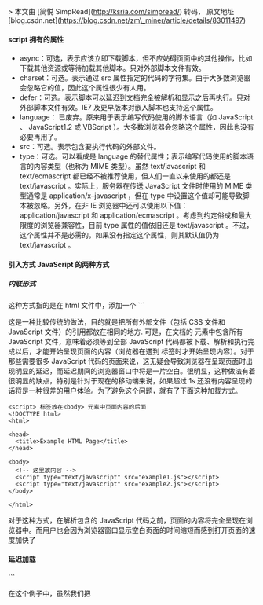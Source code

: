 \> 本文由 \[简悦 SimpRead\](http://ksria.com/simpread/) 转码， 原文地址 \[blog.csdn.net\](https://blog.csdn.net/zm\_miner/article/details/83011497)

#### script 拥有的属性

*   async：可选，表示应该立即下载脚本，但不应妨碍页面中的其他操作，比如下载其他资源或等待加载其他脚本。只对外部脚本文件有效。
*   charset：可选。表示通过 src 属性指定的代码的字符集。由于大多数浏览器会忽略它的值，因此这个属性很少有人用。
*   defer：可选。表示脚本可以延迟到文档完全被解析和显示之后再执行。只对外部脚本文件有效。IE7 及更早版本对嵌入脚本也支持这个属性。
*   language： 已废弃。原来用于表示编写代码使用的脚本语言（如 JavaScript 、 JavaScript1.2 或 VBScript ）。大多数浏览器会忽略这个属性，因此也没有必要再用了。
*   src：可选。表示包含要执行代码的外部文件。
*   type：可选。可以看成是 language 的替代属性；表示编写代码使用的脚本语言的内容类型（也称为 MIME 类型）。虽然 text/javascript 和 text/ecmascript 都已经不被推荐使用，但人们一直以来使用的都还是 text/javascript 。实际上，服务器在传送 JavaScript 文件时使用的 MIME 类型通常是 application/x–javascript ，但在 type 中设置这个值却可能导致脚本被忽略。另外，在非 IE 浏览器中还可以使用以下值： application/javascript 和 application/ecmascript 。考虑到约定俗成和最大限度的浏览器兼容性，目前 type 属性的值依旧还是 text/javascript 。不过，这个属性并不是必需的，如果没有指定这个属性，则其默认值仍为 text/javascript 。

#### 引入方式 JavaScript 的两种方式

##### 内联形式

这种方式指的是在 html 文件中，添加一个 <script></scritp > 标签，然后将 JavaScript 代码直接写在里面

##### 外置形式

外置形式是将 JavaScript 代码写在外部的一个文件里面，在 html 文件中通过 <script> 标签的 src 属性引入

#### 两种引入形式的比较

对于这两种方式，毫无疑问，**外置形式明显好于内联形式**，主要表现为以下方面:

*   可维护性：外置 Javascript 文件可以被多个页面调用而不用在每个页面上反复地书写. 如果有需要改变的部分, 你只需要在一处修改即可. 所以外置 JavaScript 导致代码工作量减少, 进而使得维护手续也更加方便。
*   可缓存：浏览器能够根据具体的设置缓存链接的所有外部 JavaScript 文件。也就是说，如果有两个页面都使用同一个文件，那么这个文件只需下载一次。因此，最终结果就是能够加快页面加载的速度。
*   关注点分离：将 JavaScript 封装在外部的. js 文件遵循了关注点分离的法则. 总体来说, 分离 HTML,CSS 和 JavaScript 从而让我们更容易操纵他们. 而且如果是多名开发者同步工作的话, 这样也更方便。

#### <script> 标签加载顺序

如果要谈 <script> 标签加载顺序问题，首先要谈的就是标签的位置，因为标签的位置对于 JavaScript 加载顺序来说有着很重要的影响。

\##### 标签位置  
<script> 标签的位置有两种，一种是方式 < head > 元素里面，另外一种就是放在 < body> 元素中页面内容的后面，下面将一一介绍这两种形式：

```
<script> 标签放在<head>元素里
<!DOCTYPE html>
<html>

<head>
  <title>Example HTML Page</title>
  <script type="text/javascript" src="example1.js"></script>
  <script type="text/javascript" src="example2.js"></script>
</head>

<body>
  <!-- 这里放内容 -->
</body>

</html>
```

这是一种比较传统的做法，目的就是把所有外部文件（包括 CSS 文件和 JavaScript 文件）的引用都放在相同的地方. 可是，在文档的 <head> 元素中包含所有 JavaScript 文件，意味着必须等到全部 JavaScript 代码都被下载、解析和执行完成以后，才能开始呈现页面的内容（浏览器在遇到 <body> 标签时才开始呈现内容）。对于那些需要很多 JavaScript 代码的页面来说，这无疑会导致浏览器在呈现页面时出现明显的延迟，而延迟期间的浏览器窗口中将是一片空白。很明显，这种做法有着很明显的缺点，特别是针对于现在的移动端来说，如果超过 1s 还没有内容呈现的话将是一种很差的用户体验。为了避免这个问题，就有了下面这种加载方式。

```
<script> 标签放在<body> 元素中页面内容的后面
<!DOCTYPE html>
<html>

<head>
  <title>Example HTML Page</title>
</head>

<body>
  <!-- 这里放内容 -->
  <script type="text/javascript" src="example1.js"></script>
  <script type="text/javascript" src="example2.js"></script>
</body>

</html>
```

对于这种方式，在解析包含的 JavaScript 代码之前，页面的内容将完全呈现在浏览器中。而用户也会因为浏览器窗口显示空白页面的时间缩短而感到打开页面的速度加快了

#### 延迟加载

<script> 的每个属性设计来肯定都是有用的，下面我们就来说一说 defer 属性。  
HTML 4.01 为 <script> 标签定义了 `'defer 属性。这个属性的用途是表明脚本在执行时不会影响页面的构造。也就是说，脚本会被延迟到整个页面都解析完毕后再运行。因此，在 <script> 元素中设置defer 属性，相当于告诉浏览器立即下载，但延迟执行`，比如：

```
<!DOCTYPE html>
<html lang="en">
<head>
  <meta charset="UTF-8">
  <meta >
  <meta http-equiv="X-UA-Compatible" content="ie=edge">
  <title>script 标签</title>
  <script defer="defer" type="text/javascript" src="./js/01.js"></script>
  <script defer="defer" type="text/javascript" src="./js/02.js"></script>
</head>

<body>
  <!-- content -->
  <script type="text/javascript" src="./js/03.js"></script>
</body>

</html>
```

在这个例子中，虽然我们把 <script> 元素放在了文档的 <head> 元素中，但其中包含的脚本将延迟到浏览器遇到 标签后再执行。HTML5 规范要求脚本按照它们出现的先后顺序执行，因此第一个延迟脚本会先于第二个延迟脚本执行，而这两个脚本会先于 DOMContentLoaded 事件执行。在现实当中，延迟脚本并不一定会按照顺序执行，也不一定会在 DOMContentLoaded 事件触发前执行，因此最好只包含一个延迟脚本。

> “在现实当中，延迟脚本并不一定会按照顺序执行，也不一定会在 DOMContentLoaded 事件触发前执行，因此最好只包含一个延迟脚本。” 这段话是《JavaScript 高级程序设计（第三版）》中的一句话，纠结了很久。自己也尝试写了一些例子，但反馈的结果都是：如果引入的 <script > 标签 都使用了 defer 属性，他们的执行顺序都是按照他们引入的顺序来的。那么作者为什么会写上这一句话呢，个人感觉原因是：即使在 HTML5 规范中有这么一条，不一定所有的浏览器厂商都会遵照这个规定，可能某些浏览器厂商并没有实现这个规范，但支持 defer 属性，那么就会出现作者所描述的那种情况，所以为了安全起见，在开发中使用一个 defer 是非常有必要的。

> 还有一点需要注意的是，defer 属性只适用于外部脚本文件。

#### 异步加载

说完了延迟加载，然后我们再说下异步加载，即使用 async 属性。  
HTML5 为 <script> 元素定义了 async 属性。这个属性与 defer 属性类似，都用于改变处理脚本的行为。同样与 defer 类似， `async 只适用于外部脚本文件，并告诉浏览器立即下载文件，下载完成后立即执行`。但与 `defer不同的是，标记为 async 的脚本并不保证按照指定它们的先后顺序执行`。例如：

```
<!DOCTYPE html>
<html lang="en">

<head>
  <meta charset="UTF-8">
  <meta >
  <meta http-equiv="X-UA-Compatible" content="ie=edge">
  <title>script 标签</title>
  <script async type="text/javascript" src="./js/01.js"></script>
  <script async type="text/javascript" src="./js/02.js"></script>
</head>

<body>
  <!-- content -->
</body>

</html>
```

在以上代码中，可能由于 01.js 下载时间比较长，由于两个 <script> 标签都是异步执行，互不干扰，因此 02.js 可能就会先于 01.js 执行。因此，确保两者之间互不依赖非常重要。指定 async 属性的目的是不让页面等待两个脚本下载和执行，从而异步加载页面其他内容。为此，建议异步脚本不要在加载期间修改 DOM。

### 小结

*   所有 <script> 标签引进的 JavaScript 会按照他们引入的顺序依次被解析，在没有使用 defer 或者 async 的情况下，只有在解析完前面 &ltscript> 元素中的代码之后，才会开始解析后面 &ltscript> 元素中的代码。
*   由于浏览器会先解析完不使用 defer 属性的 & ltscript> 元素中的代码，然后再解析后面的内容，所以一般应该把 & ltscript> 元素放在页面最后，即主要内容后面， &lt/body> 标签前面。
*   `使用 defer 属性可以让脚本在文档完全呈现之后再执行,延迟脚本总是按照指定它们的顺序执行`。  
    \-`使用 async 属性可以表示当前脚本不必等待其他脚本，也不必阻塞文档呈现`。不能保证异步脚本按照它们在页面中出现的顺序执行。

![](https://upload-images.jianshu.io/upload_images/4017085-c9c5bcaf3943e1ea.png?imageMogr2/auto-orient/strip%7CimageView2/2/w/1240)

原文 [https://www.javascriptcn.com/read-9419.html](https://www.javascriptcn.com/read-9419.html)